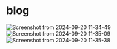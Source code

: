# blog 

![Screenshot from 2024-09-20 11-34-49](https://github.com/user-attachments/assets/207fadb2-c4fe-444d-bb80-346cc593068c)
![Screenshot from 2024-09-20 11-35-09](https://github.com/user-attachments/assets/a8ad6035-50f0-4660-b6d7-7d5faa28bcce)
![Screenshot from 2024-09-20 11-35-38](https://github.com/user-attachments/assets/1322094b-3c1d-4852-9cce-3fced50422aa)

